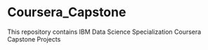 # Coursera_Capstone
This repository contains IBM Data Science Specialization Coursera Capstone Projects
